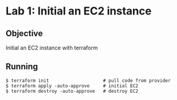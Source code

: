 # Lab 1: Initial an EC2 instance

## Objective
Initial an EC2 instance with terraform

## Running
```
$ terraform init                    # pull code from provider
$ terraform apply -auto-approve     # initial EC2
$ terraform destroy -auto-approve   # destroy EC2
```